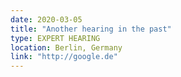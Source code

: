 ```yaml
---
date: 2020-03-05  
title: "Another hearing in the past"
type: EXPERT HEARING
location: Berlin, Germany
link: "http://google.de"
---
```

